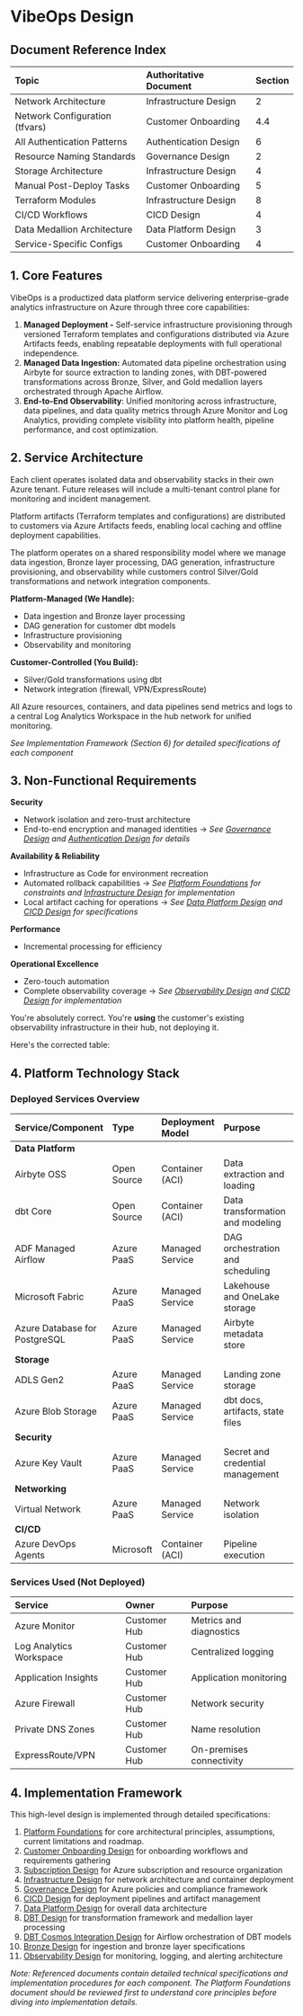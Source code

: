 # **VibeOps Design**

## **Document Reference Index**

| Topic | Authoritative Document | Section |
| :---- | :---- | :---- |
| Network Architecture | Infrastructure Design | 2 |
| Network Configuration (tfvars) | Customer Onboarding | 4.4 |
| All Authentication Patterns | Authentication Design | 6 |
| Resource Naming Standards | Governance Design | 2 |
| Storage Architecture | Infrastructure Design | 4 |
| Manual Post-Deploy Tasks | Customer Onboarding | 5 |
| Terraform Modules | Infrastructure Design | 8 |
| CI/CD Workflows | CICD Design | 4 |
| Data Medallion Architecture | Data Platform Design | 3 |
| Service-Specific Configs | Customer Onboarding | 4 |

## **1\. Core Features**

VibeOps is a productized data platform service delivering enterprise-grade analytics infrastructure on Azure through three core capabilities:

1. **Managed Deployment \-** Self-service infrastructure provisioning through versioned Terraform templates and configurations distributed via Azure Artifacts feeds, enabling repeatable deployments with full operational independence.  
2. **Managed Data Ingestion:** Automated data pipeline orchestration using Airbyte for source extraction to landing zones, with DBT-powered transformations across Bronze, Silver, and Gold medallion layers orchestrated through Apache Airflow.  
3. **End-to-End Observability**: Unified monitoring across infrastructure, data pipelines, and data quality metrics through Azure Monitor and Log Analytics, providing complete visibility into platform health, pipeline performance, and cost optimization.

## **2\. Service Architecture**

Each client operates isolated data and observability stacks in their own Azure tenant. Future releases will include a multi-tenant control plane for monitoring and incident management.

Platform artifacts (Terraform templates and configurations) are distributed to customers via Azure Artifacts feeds, enabling local caching and offline deployment capabilities.

The platform operates on a shared responsibility model where we manage data ingestion, Bronze layer processing, DAG generation, infrastructure provisioning, and observability while customers control Silver/Gold transformations and network integration components.

**Platform-Managed (We Handle):**

- Data ingestion and Bronze layer processing  
- DAG generation for customer dbt models  
- Infrastructure provisioning  
- Observability and monitoring

**Customer-Controlled (You Build):**

- Silver/Gold transformations using dbt  
- Network integration (firewall, VPN/ExpressRoute)

All Azure resources, containers, and data pipelines send metrics and logs to a central Log Analytics Workspace in the hub network for unified monitoring. 

*See Implementation Framework (Section 6\) for detailed specifications of each component*

## **3\. Non-Functional Requirements**

**Security**

- Network isolation and zero-trust architecture  
- End-to-end encryption and managed identities → *See [Governance Design](?tab=t.6753yo7ijvj4) and [Authentication Design](?tab=t.jivqs1gv2wsg) for details*

**Availability & Reliability**

- Infrastructure as Code for environment recreation  
- Automated rollback capabilities → *See [Platform Foundations](?tab=t.743omr8imo7x) for constraints and [Infrastructure Design](?tab=t.fri20i7cxwln) for implementation*  
- Local artifact caching for operations → *See [Data Platform Design](?tab=t.u66ssxt6mxd9) and [CICD Design](?tab=t.ryiv4bvcas2l) for specifications*

**Performance**

- Incremental processing for efficiency

**Operational Excellence**

- Zero-touch automation  
- Complete observability coverage → *See [Observability Design](?tab=t.a9o5dv2detxu) and [CICD Design](?tab=t.ryiv4bvcas2l) for implementation*

You're absolutely correct. You're **using** the customer's existing observability infrastructure in their hub, not deploying it.

Here's the corrected table:

## **4\. Platform Technology Stack**

### **Deployed Services Overview**

| Service/Component | Type | Deployment Model | Purpose | Location |
| :---- | :---- | :---- | :---- | :---- |
| **Data Platform** |  |  |  |  |
| Airbyte OSS | Open Source | Container (ACI) | Data extraction and loading | Application subnet |
| dbt Core | Open Source | Container (ACI) | Data transformation and modeling | Application subnet |
| ADF Managed Airflow | Azure PaaS | Managed Service | DAG orchestration and scheduling | Data Platform RG |
| Microsoft Fabric | Azure PaaS | Managed Service | Lakehouse and OneLake storage | Data Platform RG |
| Azure Database for PostgreSQL | Azure PaaS | Managed Service | Airbyte metadata store | Data Platform RG |
| **Storage** |  |  |  |  |
| ADLS Gen2 | Azure PaaS | Managed Service | Landing zone storage | Storage RG |
| Azure Blob Storage | Azure PaaS | Managed Service | dbt docs, artifacts, state files | Storage RG |
| **Security** |  |  |  |  |
| Azure Key Vault | Azure PaaS | Managed Service | Secret and credential management | Security RG |
| **Networking** |  |  |  |  |
| Virtual Network | Azure PaaS | Managed Service | Network isolation | Networking RG |
| **CI/CD** |  |  |  |  |
| Azure DevOps Agents | Microsoft | Container (ACI) | Pipeline execution | CI/CD RG |

### **Services Used (Not Deployed)**

| Service | Owner | Purpose |
| :---- | :---- | :---- |
| Azure Monitor | Customer Hub | Metrics and diagnostics |
| Log Analytics Workspace | Customer Hub | Centralized logging |
| Application Insights | Customer Hub | Application monitoring |
| Azure Firewall | Customer Hub | Network security |
| Private DNS Zones | Customer Hub | Name resolution |
| ExpressRoute/VPN | Customer Hub | On-premises connectivity |

## **4\. Implementation Framework**

This high-level design is implemented through detailed specifications:

1. [Platform Foundations](?tab=t.743omr8imo7x) for core architectural principles, assumptions, current limitations and roadmap.   
2. [Customer Onboarding Design](?tab=t.qt8xp8p7b9lf) for onboarding workflows and requirements gathering  
3. [Subscription Design](?tab=t.ybrm6qz8es4j) for Azure subscription and resource organization   
4. [Infrastructure Design](?tab=t.fri20i7cxwln) for network architecture and container deployment  
5. [Governance Design](?tab=t.6753yo7ijvj4) for Azure policies and compliance framework  
6. [CICD Design](?tab=t.ryiv4bvcas2l) for deployment pipelines and artifact management  
7. [Data Platform Design](?tab=t.u66ssxt6mxd9) for overall data architecture   
8. [DBT Design](?tab=t.di8b3o7xrnmm) for transformation framework and medallion layer processing   
9. [DBT Cosmos Integration Design](?tab=t.st466pyfxsab) for Airflow orchestration of DBT models  
10. [Bronze Design](?tab=t.cdktg08ccl5s) for ingestion and bronze layer specifications  
11. [Observability Design](?tab=t.a9o5dv2detxu) for monitoring, logging, and alerting architecture

*Note: Referenced documents contain detailed technical specifications and implementation procedures for each component. The Platform Foundations document should be reviewed first to understand core principles before diving into implementation details.*
